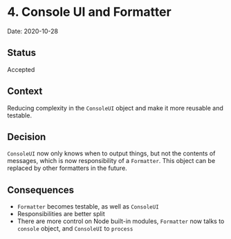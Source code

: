# 4. Console UI and Formatter

Date: 2020-10-28

## Status

Accepted

## Context

Reducing complexity in the `ConsoleUI` object and make it more reusable and testable.

## Decision

`ConsoleUI` now only knows when to output things, but not the contents of messages, which is now responsibility of a
`Formatter`. This object can be replaced by other formatters in the future.

## Consequences

* `Formatter` becomes testable, as well as `ConsoleUI`
* Responsibilities are better split 
* There are more control on Node built-in modules, `Formatter` now talks to `console` object, and `ConsoleUI` to
`process`
